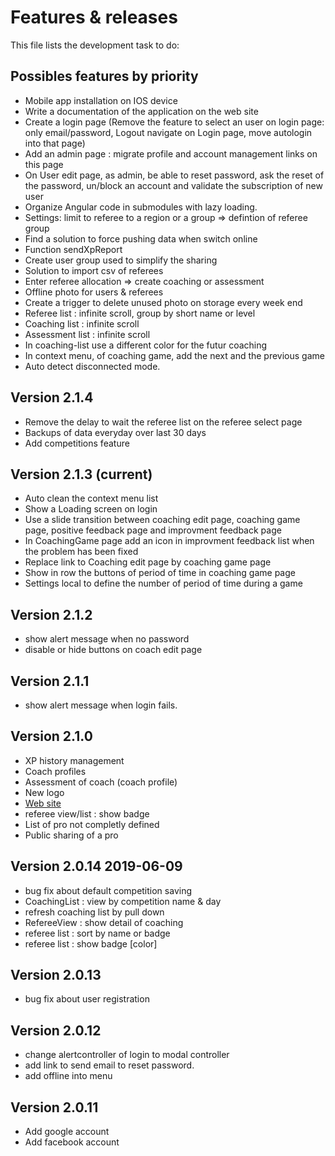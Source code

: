 # Features & releases

This file lists the development task to do:

## Possibles features by priority

- Mobile app installation on IOS device
- Write a documentation of the application on the web site
- Create a login page (Remove the feature to select an user on login page: only email/password, Logout navigate on Login page, move autologin into that page)
- Add an admin page : migrate profile and account management links on this page
- On User edit page, as admin, be able to reset password, ask the reset of the password, un/block an account and validate the subscription of new user
- Organize Angular code in submodules with lazy loading.
- Settings: limit to referee to a region or a group => defintion of referee group
- Find a solution to force pushing data when switch online
- Function sendXpReport
- Create user group used to simplify the sharing
- Solution to import csv of referees
- Enter referee allocation => create coaching or assessment
- Offline photo for users & referees
- Create a trigger to delete unused photo on storage every week end
- Referee list : infinite scroll, group by short name or level
- Coaching list : infinite scroll
- Assessment list : infinite scroll
- In coaching-list use a different color for the futur coaching
- In context menu, of coaching game, add the next and the previous game
- Auto detect disconnected mode.

## Version 2.1.4

- Remove the delay to wait the referee list on the referee select page
- Backups of data everyday over last 30 days
- Add competitions feature


## Version 2.1.3  (current)

- Auto clean the context menu list
- Show a Loading screen on login
- Use a slide transition between coaching edit page, coaching game page, positive feedback page and improvment feedback page
- In CoachingGame page add an icon in improvment feedback list when the problem has been fixed
- Replace link to Coaching edit page by coaching game page
- Show in row the buttons of period of time in coaching game page
- Settings local to define the number of period of time during a game

## Version 2.1.2 

- show alert message when no password
- disable or hide buttons on coach edit page


## Version 2.1.1

- show alert message when login fails.

## Version 2.1.0

- XP history management
- Coach profiles
- Assessment of coach (coach profile)
- New logo
- [Web site](http://coachreferee.com)
- referee view/list : show badge
- List of pro not completly defined
- Public sharing of a pro

## Version 2.0.14 2019-06-09

- bug fix about default competition saving
- CoachingList : view by competition name & day
- refresh coaching list by pull down
- RefereeView : show detail of coaching
- referee list : sort by name or badge
- referee list : show badge [color]

## Version 2.0.13

- bug fix about user registration

## Version 2.0.12

- change alertcontroller of login to modal controller
- add link to send email to reset password.
- add offline into menu

## Version 2.0.11

- Add google account
- Add facebook account
